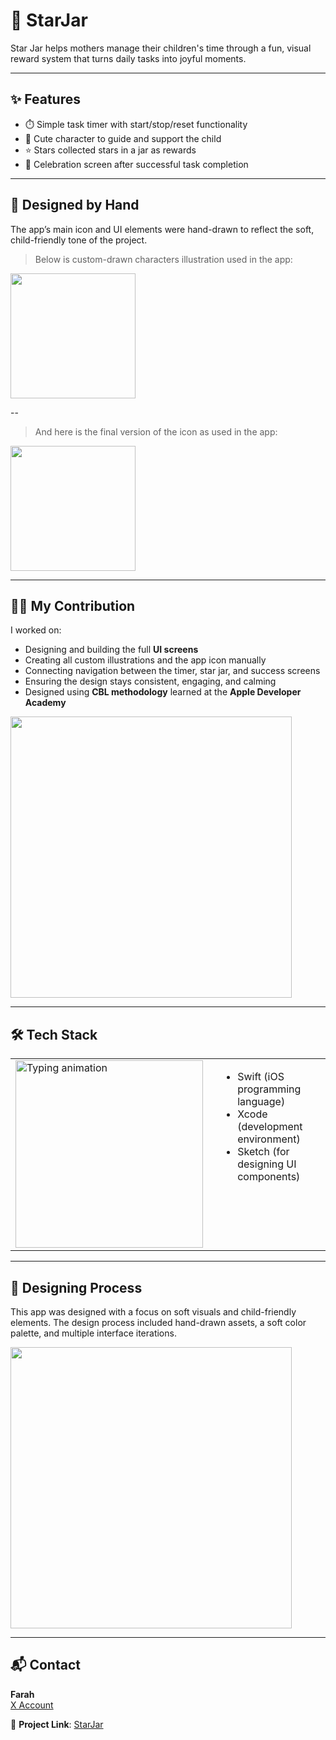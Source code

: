 # 🌟 StarJar

Star Jar helps mothers manage their children's time through a fun, visual reward system that turns daily tasks into joyful moments.

---

## ✨ Features

- ⏱️ Simple task timer with start/stop/reset functionality  
- 🧒 Cute character to guide and support the child  
- ⭐ Stars collected stars in a jar as rewards  
- 🎉 Celebration screen after successful task completion

---

## 🎨 Designed by Hand

The app’s main icon and UI elements were hand-drawn to reflect the soft, child-friendly tone of the project.  
> Below is custom-drawn characters illustration used in the app:

<img src="https://github.com/user-attachments/assets/0254ff2b-6186-43fa-adec-22411c9f014a" width="200"/>

--
> And here is the final version of the icon as used in the app:

<img src="https://github.com/user-attachments/assets/70a983b6-aa40-44f1-849b-3c144e0c607d" width="200"/>


---

## 👩‍💻 My Contribution

I worked on:
- Designing and building the full **UI screens**
- Creating all custom illustrations and the app icon manually
- Connecting navigation between the timer, star jar, and success screens
- Ensuring the design stays consistent, engaging, and calming
- Designed using **CBL methodology** learned at the **Apple Developer Academy**
 <img src="https://github.com/user-attachments/assets/fd739225-a582-437f-9bf5-ffcf76656a04" width="450"/>

---

## 🛠️ Tech Stack

<table>
  <tr>
    <td>
      <img src="https://github.com/user-attachments/assets/594eebfb-ad76-4f5b-85dd-a815ad4b2855" width="300" alt="Typing animation"/>
    </td>
    <td style="vertical-align: top; padding-left: 20px;">

<ul>
  <li>Swift (iOS programming language)</li>
  <li>Xcode (development environment)</li>
  <li>Sketch (for designing UI components)</li>
</ul>

  </tr>
</table>

---

## 🎨 Designing Process

This app was designed with a focus on soft visuals and child-friendly elements. The design process included hand-drawn assets, a soft color palette, and multiple interface iterations.

<img src="https://github.com/user-attachments/assets/8330e3f0-98af-4240-a20d-beebff6432f9" width="450"/>

---

## 📬 Contact

**Farah**  
[X Account](https://x.com/farahalmozaini)

📎 **Project Link**: [StarJar](https://github.com/Leenaalkanhal/Star-Jar)
